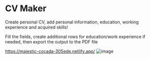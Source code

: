 # CV Maker
Create personal CV, add personal information, education, working experience and acquired skills!

Fill the fields, create additional rows for education/work experience if needed, then export the output to the PDF file

https://majestic-cocada-305ede.netlify.app/
![image](https://github.com/user-attachments/assets/f907ab6a-ea6e-4a1d-86fe-bc07cbd4a5c6)

